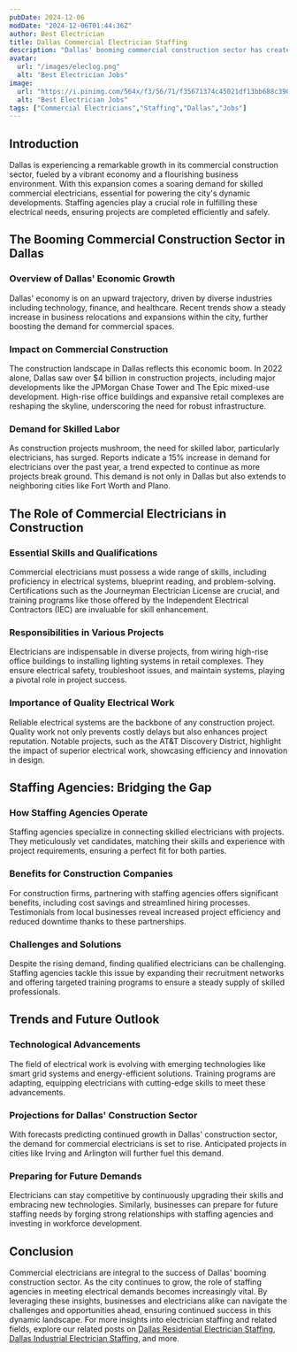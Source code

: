 ```yaml
---
pubDate: 2024-12-06
modDate: "2024-12-06T01:44:36Z"
author: Best Electrician
title: Dallas Commercial Electrician Staffing
description: "Dallas' booming commercial construction sector has created an increasing demand for skilled commercial electricians. From high-rise office buildings to sprawling retail complexes, discover how staffing agencies are helping businesses meet their electrical needs."
avatar:
  url: "/images/eleclog.png"
  alt: "Best Electrician Jobs"
image:
  url: "https://i.pinimg.com/564x/f3/56/71/f35671374c45021df13bb688c390a3a2.jpg"
  alt: "Best Electrician Jobs"
tags: ["Commercial Electricians","Staffing","Dallas","Jobs"]
---
```


## Introduction

Dallas is experiencing a remarkable growth in its commercial construction sector, fueled by a vibrant economy and a flourishing business environment. With this expansion comes a soaring demand for skilled commercial electricians, essential for powering the city's dynamic developments. Staffing agencies play a crucial role in fulfilling these electrical needs, ensuring projects are completed efficiently and safely. 

## The Booming Commercial Construction Sector in Dallas

### Overview of Dallas' Economic Growth

Dallas' economy is on an upward trajectory, driven by diverse industries including technology, finance, and healthcare. Recent trends show a steady increase in business relocations and expansions within the city, further boosting the demand for commercial spaces.

### Impact on Commercial Construction

The construction landscape in Dallas reflects this economic boom. In 2022 alone, Dallas saw over $4 billion in construction projects, including major developments like the JPMorgan Chase Tower and The Epic mixed-use development. High-rise office buildings and expansive retail complexes are reshaping the skyline, underscoring the need for robust infrastructure.

### Demand for Skilled Labor

As construction projects mushroom, the need for skilled labor, particularly electricians, has surged. Reports indicate a 15% increase in demand for electricians over the past year, a trend expected to continue as more projects break ground. This demand is not only in Dallas but also extends to neighboring cities like Fort Worth and Plano.

## The Role of Commercial Electricians in Construction

### Essential Skills and Qualifications

Commercial electricians must possess a wide range of skills, including proficiency in electrical systems, blueprint reading, and problem-solving. Certifications such as the Journeyman Electrician License are crucial, and training programs like those offered by the Independent Electrical Contractors (IEC) are invaluable for skill enhancement.

### Responsibilities in Various Projects

Electricians are indispensable in diverse projects, from wiring high-rise office buildings to installing lighting systems in retail complexes. They ensure electrical safety, troubleshoot issues, and maintain systems, playing a pivotal role in project success.

### Importance of Quality Electrical Work

Reliable electrical systems are the backbone of any construction project. Quality work not only prevents costly delays but also enhances project reputation. Notable projects, such as the AT&T Discovery District, highlight the impact of superior electrical work, showcasing efficiency and innovation in design.

## Staffing Agencies: Bridging the Gap

### How Staffing Agencies Operate

Staffing agencies specialize in connecting skilled electricians with projects. They meticulously vet candidates, matching their skills and experience with project requirements, ensuring a perfect fit for both parties.

### Benefits for Construction Companies

For construction firms, partnering with staffing agencies offers significant benefits, including cost savings and streamlined hiring processes. Testimonials from local businesses reveal increased project efficiency and reduced downtime thanks to these partnerships.

### Challenges and Solutions

Despite the rising demand, finding qualified electricians can be challenging. Staffing agencies tackle this issue by expanding their recruitment networks and offering targeted training programs to ensure a steady supply of skilled professionals.

## Trends and Future Outlook

### Technological Advancements

The field of electrical work is evolving with emerging technologies like smart grid systems and energy-efficient solutions. Training programs are adapting, equipping electricians with cutting-edge skills to meet these advancements.

### Projections for Dallas' Construction Sector

With forecasts predicting continued growth in Dallas' construction sector, the demand for commercial electricians is set to rise. Anticipated projects in cities like Irving and Arlington will further fuel this demand.

### Preparing for Future Demands

Electricians can stay competitive by continuously upgrading their skills and embracing new technologies. Similarly, businesses can prepare for future staffing needs by forging strong relationships with staffing agencies and investing in workforce development.

## Conclusion

Commercial electricians are integral to the success of Dallas' booming construction sector. As the city continues to grow, the role of staffing agencies in meeting electrical demands becomes increasingly vital. By leveraging these insights, businesses and electricians alike can navigate the challenges and opportunities ahead, ensuring continued success in this dynamic landscape. For more insights into electrician staffing and related fields, explore our related posts on [Dallas Residential Electrician Staffing](/posts/dallas-residential-electrician-staffing), [Dallas Industrial Electrician Staffing](/posts/dallas-industrial-electrician-staffing), and more.